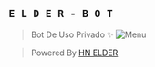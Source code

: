 ## **`E L D E R - B O T`**
> Bot De Uso Privado ✨
![Menu](https://cdnmega.vercel.app/media/VtZTSZja@RKn29QXgeVyuficQoBSyGl57_PzLlW6gKft-m2r9OYE.ngp)

> Powered By [HN ELDER](https://github.com/WillZek)
